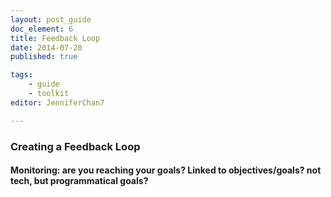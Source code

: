 ```yaml
---
layout: post_guide
doc_element: 6
title: Feedback Loop
date: 2014-07-20
published: true

tags:
	- guide
	- toolkit
editor: JenniferChan7

---
```


### Creating a Feedback Loop

#### Monitoring: are you reaching your goals? Linked to objectives/goals? not tech, but programmatical goals?

